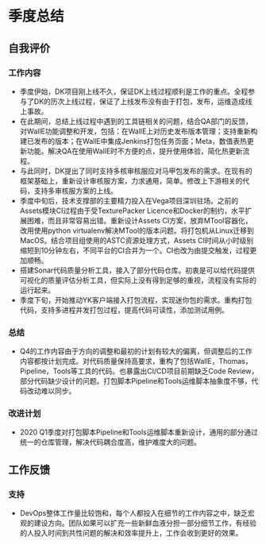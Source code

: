 # 季度总结

## 自我评价

### 工作内容

* 季度伊始，DK项目刚上线不久，保证DK上线过程顺利是工作的重点。全程参与了DK的历次上线过程，保证了上线发布没有由于打包，发布，运维造成线上事故。
* 在此期间，总结上线过程中遇到的工具链相关的问题，结合QA部门的反馈，对WallE功能调整和开发，包括：在WallE上对历史发布版本管理；支持重新构建已发布的版本；在WallE中集成Jenkins打包任务页面；Meta，数值表热更新功能。解决QA在使用WallE时不方便的点，提升使用体验，简化热更新流程。
* 与此同时，DK提出了同时支持多核审核服应对马甲包发布的需求。在现有的框架基础上，重新设计审核服方案，力求通用，简单。修改上下游相关的代码，支持多审核服方案的上线。
* 季度中旬后，技术支撑部的主要精力投入在Vega项目深圳驻场。之前的Assets模块CI过程由于受TexturePacker Licence和Docker的制约，水平扩展困难，而且非常容易出错。重新设计Assets CI方案，放弃MTool容器化，改用使用python virtualenv解决MTool的版本问题。将打包机从Linux迁移到MacOS。结合项目组使用的ASTC资源处理方式，Assets CI时间从小时级别缩短到10分钟左右，不同平台的CI合并为一个。CI也改为由提交触发，过程更加顺畅。
* 搭建Sonar代码质量分析工具，接入了部分代码仓库。初衷是可以给代码提供可视化的质量评估分析工具，但实际上没有得到足够的重视，流程没有实际的运行起来。
* 季度下旬，开始推动YK客户端接入打包流程，实现迷你包的需求。重构打包代码，支持多进程并发打包过程，提高代码可读性，添加测试用例。

### 总结

* Q4的工作内容由于方向的调整和最初的计划有较大的偏离，但调整后的工作内容都按计划完成。对代码质量保持高要求，重构了包括WallE，Thomas，Pipeline，Tools等工具的代码。也暴露出CI/CD项目前期缺乏Code Review，部分代码缺少设计的问题。打包脚本Pipeline和Tools运维脚本抽象度不够，代码改动难以同步。

### 改进计划

* 2020 Q1季度对打包脚本Pipeline和Tools运维脚本重新设计，通用的部分通过统一的仓库管理，解决代码耦合度高，维护难度大的问题。

## 工作反馈

### 支持

* DevOps整体工作量比较饱和，每个人都投入在细节的工作内容之中，缺乏宏观的建设方向。团队如果可以扩充一些新鲜血液分担一部分细节工作，有经验的人投入时间到共性问题的解决和效率提升上，工作会收到更好的效果。
